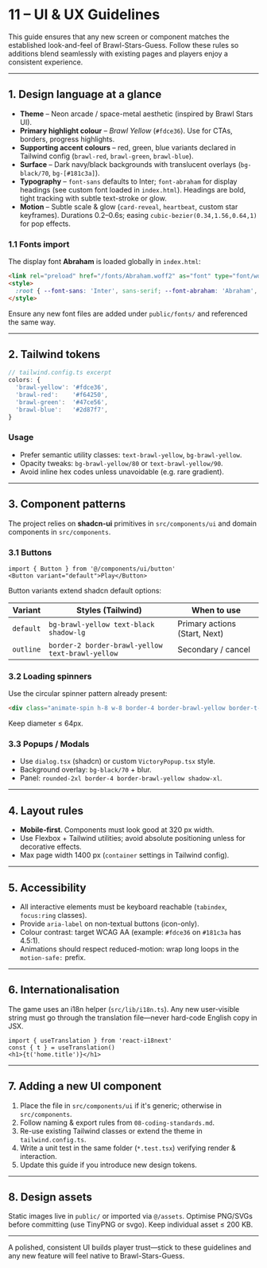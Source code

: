 # 11 – UI & UX Guidelines

This guide ensures that any new screen or component matches the established
look-and-feel of Brawl-Stars-Guess.  Follow these rules so additions blend
seamlessly with existing pages and players enjoy a consistent experience.

---

## 1. Design language at a glance

* **Theme** – Neon arcade / space-metal aesthetic (inspired by Brawl Stars UI).
* **Primary highlight colour** – *Brawl Yellow* (`#fdce36`).  Use for CTAs,
  borders, progress highlights.
* **Supporting accent colours** – red, green, blue variants declared in Tailwind
  config (`brawl-red`, `brawl-green`, `brawl-blue`).
* **Surface** – Dark navy/black backgrounds with translucent overlays
  (`bg-black/70`, `bg-[#181c3a]`).
* **Typography** – `font-sans` defaults to Inter; `font-abraham` for display
  headings (see custom font loaded in `index.html`).  Headings are bold, tight
  tracking with subtle text-stroke or glow.
* **Motion** – Subtle scale & glow (`card-reveal`, `heartbeat`, custom star
  keyframes).  Durations 0.2–0.6s; easing `cubic-bezier(0.34,1.56,0.64,1)` for
  pop effects.

### 1.1 Fonts import

The display font **Abraham** is loaded globally in `index.html`:

```html
<link rel="preload" href="/fonts/Abraham.woff2" as="font" type="font/woff2" crossorigin>
<style>
  :root { --font-sans: 'Inter', sans-serif; --font-abraham: 'Abraham', sans-serif; }
</style>
```

Ensure any new font files are added under `public/fonts/` and referenced the same way.

---

## 2. Tailwind tokens

```ts
// tailwind.config.ts excerpt
colors: {
  'brawl-yellow': '#fdce36',
  'brawl-red':    '#f64250',
  'brawl-green':  '#47ce56',
  'brawl-blue':   '#2d87f7',
}
```

### Usage

* Prefer semantic utility classes: `text-brawl-yellow`, `bg-brawl-yellow`.
* Opacity tweaks: `bg-brawl-yellow/80` or `text-brawl-yellow/90`.
* Avoid inline hex codes unless unavoidable (e.g. rare gradient).

---

## 3. Component patterns

The project relies on **shadcn-ui** primitives in `src/components/ui` and domain
components in `src/components`.

### 3.1 Buttons

```tsx
import { Button } from '@/components/ui/button'
<Button variant="default">Play</Button>
```

Button variants extend shadcn default options:

| Variant   | Styles (Tailwind)                                        | When to use                   |
| --------- | -------------------------------------------------------- | ----------------------------- |
| `default` | `bg-brawl-yellow text-black shadow-lg`                   | Primary actions (Start, Next) |
| `outline` | `border-2 border-brawl-yellow text-brawl-yellow`         | Secondary / cancel            |

### 3.2 Loading spinners

Use the circular spinner pattern already present:

```html
<div class="animate-spin h-8 w-8 border-4 border-brawl-yellow border-t-transparent rounded-full"></div>
```

Keep diameter ≤ 64px.

### 3.3 Popups / Modals

* Use `dialog.tsx` (shadcn) or custom `VictoryPopup.tsx` style.
* Background overlay: `bg-black/70` + blur.
* Panel: `rounded-2xl border-4 border-brawl-yellow shadow-xl`.

---

## 4. Layout rules

* **Mobile-first**.  Components must look good at 320 px width.
* Use Flexbox + Tailwind utilities; avoid absolute positioning unless for
  decorative effects.
* Max page width 1400 px (`container` settings in Tailwind config).

---

## 5. Accessibility

* All interactive elements must be keyboard reachable (`tabindex`, `focus:ring`
  classes).
* Provide `aria-label` on non-textual buttons (icon-only).
* Colour contrast: target WCAG AA (example: `#fdce36` on `#181c3a` has 4.5:1).
* Animations should respect reduced-motion: wrap long loops in the
  `motion-safe:` prefix.

---

## 6. Internationalisation

The game uses an i18n helper (`src/lib/i18n.ts`).  Any new user-visible string
must go through the translation file—never hard-code English copy in JSX.

```tsx
import { useTranslation } from 'react-i18next'
const { t } = useTranslation()
<h1>{t('home.title')}</h1>
```

---

## 7. Adding a new UI component

1. Place the file in `src/components/ui` if it's generic; otherwise in
   `src/components`.
2. Follow naming & export rules from `08-coding-standards.md`.
3. Re-use existing Tailwind classes or extend the theme in `tailwind.config.ts`.
4. Write a unit test in the same folder (`*.test.tsx`) verifying render &
   interaction.
5. Update this guide if you introduce new design tokens.

---

## 8. Design assets

Static images live in `public/` or imported via `@/assets`.  Optimise PNG/SVGs
before committing (use TinyPNG or svgo).  Keep individual asset ≤ 200 KB.

---

A polished, consistent UI builds player trust—stick to these guidelines and any
new feature will feel native to Brawl-Stars-Guess. 